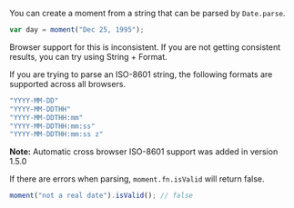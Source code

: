 You can create a moment from a string that can be parsed by `Date.parse`.

```javascript
var day = moment("Dec 25, 1995");
```

Browser support for this is inconsistent. If you are not getting consistent results, you can try using String + Format.

If you are trying to parse an ISO-8601 string, the following formats are supported across all browsers.

```javascript
"YYYY-MM-DD"
"YYYY-MM-DDTHH"
"YYYY-MM-DDTHH:mm"
"YYYY-MM-DDTHH:mm:ss"
"YYYY-MM-DDTHH:mm:ss z"
```

**Note:** Automatic cross browser ISO-8601 support was added in version <span class="label">1.5.0</span>

If there are errors when parsing, `moment.fn.isValid` will return false.

```javascript
moment("not a real date").isValid(); // false
```
